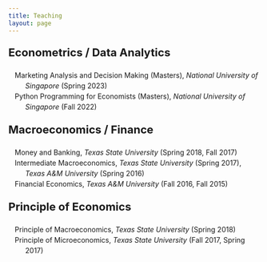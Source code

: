 ```yaml
---
title: Teaching
layout: page
---
```


<title>Ta-Cheng Huang | Teaching </title>

<style type="text/css">
	ol>li{list-style: none; list-style-position: inside; padding-left: 10px; text-indent: -1.5em; line-height: 150%}
	p.firstlevel{font-size: 22px; font-weight: bold}
	p.secondlevel{font-size: 16px; font-weight: bold;} 
</style>
<!-- color: #4B0082; -->
<!-- ol>li:before{content:"["counter(list)"]"; counter-increment: list -1} -->

<!-- <p class="firstlevel"> Independent Instructor</p> -->
<p class="firstlevel"> Econometrics / Data Analytics</p>
<ol style="counter-reset: list 3">
	<li> Marketing Analysis and Decision Making (Masters), <em>National University of Singapore</em> (Spring 2023) </li>
	<li> Python Programming for Economists (Masters), <em>National University of Singapore</em> (Fall 2022) </li>
</ol> 

<p class="firstlevel"> Macroeconomics / Finance</p>
<ol style="counter-reset: list 4">
	<li> Money and Banking, <em>Texas State University</em> (Spring 2018, Fall 2017) </li>
	<li> Intermediate Macroeconomics, <em>Texas State University</em> (Spring 2017), <em>Texas A&amp;M University</em> (Spring 2016) </li>
	<li> Financial Economics, <em>Texas A&amp;M University</em> (Fall 2016, Fall 2015) </li>
</ol>

<p class="firstlevel"> Principle of Economics</p>
<ol style="counter-reset: list 3">
	<li> Principle of Macroeconomics, <em>Texas State University</em> (Spring 2018) </li>
	<li> Principle of Microeconomics, <em>Texas State University</em> (Fall 2017, Spring 2017) </li>
</ol>


<!--
<p class="firstlevel"> Teaching Assistant<sup>&#8902;</sup></p>
<p class="secondlevel"> Econometrics / Statistics</p>
<ol style="counter-reset: list 4">
	<li> Summer Math-Stat Boot Camp (PhD), <em>Texas A&amp;M University</em> (2017, 2016, 2015, 2014)</li>
	<li> Introduction to Econometrics, <em>Texas A&amp;M University</em> (Spring 2014)</li>
	<li> Econometrics (PhD), <em>Texas A&amp;M University</em> (Spring 2013, Fall 2012)</li>
</ol> 

<p style="font-size: 14px"><sup>&#8902;</sup>Responsible for teaching weekly (or daily in summer) review sessions.</p>
-->
